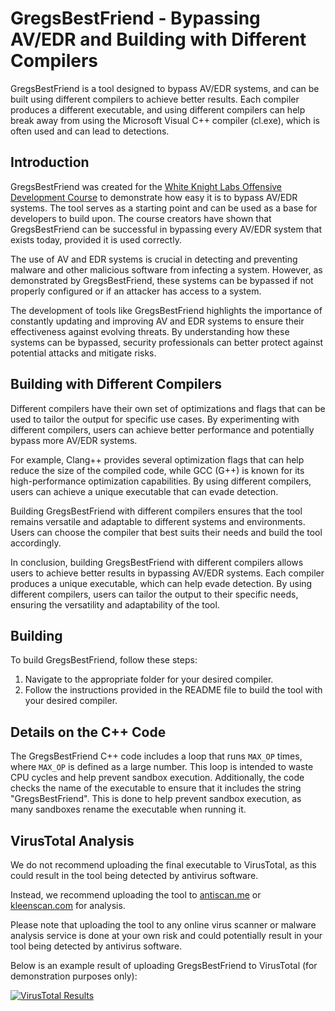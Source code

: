 # GregsBestFriend - Bypassing AV/EDR and Building with Different Compilers
GregsBestFriend is a tool designed to bypass AV/EDR systems, and can be built using different compilers to achieve better results. Each compiler produces a different executable, and using different compilers can help break away from using the Microsoft Visual C++ compiler (cl.exe), which is often used and can lead to detections.

## Introduction
GregsBestFriend was created for the [White Knight Labs Offensive Development Course](https://www.antisyphontraining.com/offensive-development-w-greg-hatcher-john-stigerwalt/) to demonstrate how easy it is to bypass AV/EDR systems. The tool serves as a starting point and can be used as a base for developers to build upon. The course creators have shown that GregsBestFriend can be successful in bypassing every AV/EDR system that exists today, provided it is used correctly.

The use of AV and EDR systems is crucial in detecting and preventing malware and other malicious software from infecting a system. However, as demonstrated by GregsBestFriend, these systems can be bypassed if not properly configured or if an attacker has access to a system.

The development of tools like GregsBestFriend highlights the importance of constantly updating and improving AV and EDR systems to ensure their effectiveness against evolving threats. By understanding how these systems can be bypassed, security professionals can better protect against potential attacks and mitigate risks.

## Building with Different Compilers
Different compilers have their own set of optimizations and flags that can be used to tailor the output for specific use cases. By experimenting with different compilers, users can achieve better performance and potentially bypass more AV/EDR systems.

For example, Clang++ provides several optimization flags that can help reduce the size of the compiled code, while GCC (G++) is known for its high-performance optimization capabilities. By using different compilers, users can achieve a unique executable that can evade detection.

Building GregsBestFriend with different compilers ensures that the tool remains versatile and adaptable to different systems and environments. Users can choose the compiler that best suits their needs and build the tool accordingly.

In conclusion, building GregsBestFriend with different compilers allows users to achieve better results in bypassing AV/EDR systems. Each compiler produces a unique executable, which can help evade detection. By using different compilers, users can tailor the output to their specific needs, ensuring the versatility and adaptability of the tool.

## Building

To build GregsBestFriend, follow these steps:

1. Navigate to the appropriate folder for your desired compiler.
2. Follow the instructions provided in the README file to build the tool with your desired compiler.

## Details on the C++ Code

The GregsBestFriend C++ code includes a loop that runs `MAX_OP` times, where `MAX_OP` is defined as a large number. This loop is intended to waste CPU cycles and help prevent sandbox execution. Additionally, the code checks the name of the executable to ensure that it includes the string "GregsBestFriend". This is done to help prevent sandbox execution, as many sandboxes rename the executable when running it.

## VirusTotal Analysis

We do not recommend uploading the final executable to VirusTotal, as this could result in the tool being detected by antivirus software.

Instead, we recommend uploading the tool to [antiscan.me](https://antiscan.me/) or [kleenscan.com](https://kleenscan.com/) for analysis.

Please note that uploading the tool to any online virus scanner or malware analysis service is done at your own risk and could potentially result in your tool being detected by antivirus software.

Below is an example result of uploading GregsBestFriend to VirusTotal (for demonstration purposes only):

[![VirusTotal Results](./images/virustotal-results.png)](https://www.virustotal.com/)

